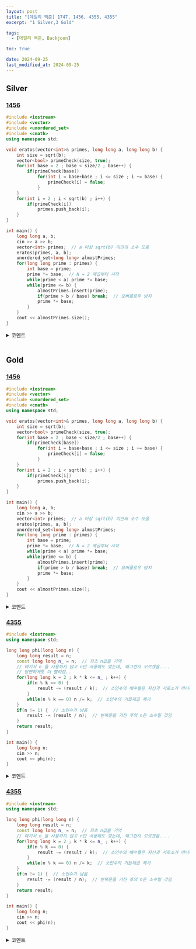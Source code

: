 ```yaml
---
layout: post
title: "[데일리 백준] 1747, 1456, 4355, 4355"
excerpt: "1 Silver,3 Gold"

tags:
  - [데일리 백준, Backjoon]

toc: true

date: 2024-09-25
last_modified_at: 2024-09-25
---
```

## Silver
### [1456][def2]

```c++
#include <iostream>
#include <vector>
#include <unordered_set>
#include <cmath>
using namespace std;

void eratos(vector<int>& primes, long long a, long long b) {
    int size = sqrt(b);
    vector<bool> primeCheck(size, true);
    for(int base = 2 ; base < size/2 ; base++) {
        if(primeCheck[base])
            for(int i = base+base ; i <= size ; i += base) {
                primeCheck[i] = false;
            }
    }
    for(int i = 2 ; i < sqrt(b) ; i++) {
        if(primeCheck[i])
            primes.push_back(i);
    }
}

int main() {
    long long a, b;
    cin >> a >> b;
    vector<int> primes;  // a 이상 sqrt(b) 미만의 소수 모음
    eratos(primes, a, b);
    unordered_set<long long> almostPrimes;
    for(long long prime : primes) {
        int base = prime;
        prime *= base;  // N = 2 제곱부터 시작
        while(prime < a) prime *= base;
        while(prime <= b) {
            almostPrimes.insert(prime);
            if(prime > b / base) break;  // 오버플로우 방지
            prime *= base;
        }
    }
    cout << almostPrimes.size();
}
```

<details>
<summary>코멘트</summary>
<div markdown="1">

- 에라토스테네스의 체를 활용하는 소수 관련 문제 1

</div>
</details>

<br>

## Gold
### [1456][def]

```c++
#include <iostream>
#include <vector>
#include <unordered_set>
#include <cmath>
using namespace std;

void eratos(vector<int>& primes, long long a, long long b) {
    int size = sqrt(b);
    vector<bool> primeCheck(size, true);
    for(int base = 2 ; base < size/2 ; base++) {
        if(primeCheck[base])
            for(int i = base+base ; i <= size ; i += base) {
                primeCheck[i] = false;
            }
    }
    for(int i = 2 ; i < sqrt(b) ; i++) {
        if(primeCheck[i])
            primes.push_back(i);
    }
}

int main() {
    long long a, b;
    cin >> a >> b;
    vector<int> primes;  // a 이상 sqrt(b) 미만의 소수 모음
    eratos(primes, a, b);
    unordered_set<long long> almostPrimes;
    for(long long prime : primes) {
        int base = prime;
        prime *= base;  // N = 2 제곱부터 시작
        while(prime < a) prime *= base;
        while(prime <= b) {
            almostPrimes.insert(prime);
            if(prime > b / base) break;  // 오버플로우 방지
            prime *= base;
        }
    }
    cout << almostPrimes.size();
}
```

<details>
<summary>코멘트</summary>
<div markdown="1">

- 에라토스테네스의 체를 활용하는 소수 관련 문제 2

- 오버플로우 컨트롤이 매우 중요하다.  

</div>
</details>

### [4355][def3]

```c++
#include <iostream>
using namespace std;

long long phi(long long n) {
    long long result = n;
    const long long n_ = n;  // 최초 n값을 기억
    // 여기서 n_을 사용하지 않고 n만 사용해도 맞는데, 왜그런지 모르겠음....
    // 당연하게도 더 빨라짐..
    for(long long k = 2 ; k * k <= n_ ; k++) {
        if(n % k == 0) {
            result -= (result / k);  // 소인수의 배수들은 자신과 서로소가 아니다.
        }
        while(n % k == 0) n /= k;  // 소인수의 거듭제곱 제거 
    }
    if(n != 1) {  // 소인수가 남음
        result -= (result / n);  // 반복문을 거친 후의 n은 소수일 것임
    }
    return result;
}

int main() {
    long long n;
    cin >> n;
    cout << phi(n);
}
```

<details>
<summary>코멘트</summary>
<div markdown="1">

- 오일러 피 함수를 사용하는 문제.  

- 소인수를 찾는 알고리즘이 핵심이었다.  

  - 소인수를 더 빠르게 찾는 "폴라드 로" 라는 알고리즘이 있는데,  
  해당 알고리즘을 사용하여 푸는 문제가 [백준 13926][def5] 이다. 입력 값의 범위만 더 커진 문제이다.  

</div>
</details>

### [4355][def4]

```c++
#include <iostream>
using namespace std;

long long phi(long long n) {
    long long result = n;
    const long long n_ = n;  // 최초 n값을 기억
    // 여기서 n_을 사용하지 않고 n만 사용해도 맞는데, 왜그런지 모르겠음....
    for(long long k = 2 ; k * k <= n_ ; k++) {
        if(n % k == 0) {
            result -= (result / k);  // 소인수의 배수들은 자신과 서로소가 아니다.
        }
        while(n % k == 0) n /= k;  // 소인수의 거듭제곱 제거 
    }
    if(n != 1) {  // 소인수가 남음
        result -= (result / n);  // 반복문을 거친 후의 n은 소수일 것임
    }
    return result;
}

int main() {
    long long n;
    cin >> n;
    cout << phi(n);
}
```

<details>
<summary>코멘트</summary>
<div markdown="1">

- 위 문제와 동일한 문제 (입력 범위만 작음)

- 이 코드에서는 위 문제 코드 주석에 작성한 것 처럼 `n`을 반복문 upper bound로 그냥 설정하였더니  
속도 차이가 생겼다....  
(28ms -> 4ms)

</div>
</details>

[def]: https://www.acmicpc.net/problem/1456
[def2]: https://www.acmicpc.net/problem/1747
[def3]: https://www.acmicpc.net/problem/4355
[def4]: https://www.acmicpc.net/problem/4355
[def5]: https://www.acmicpc.net/problem/13926